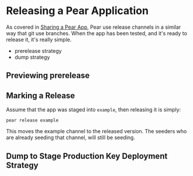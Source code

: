 # Releasing a Pear Application

As covered in [Sharing a Pear App](./sharing-a-pear-app.md), Pear use release channels in a similar way that git use branches. When the app has been tested, and it's ready to release it, it's really simple.


* prerelease strategy
* dump strategy

## Previewing prerelease 

## Marking a Release

Assume that the app was staged into `example`, then releasing it is simply:

```
pear release example
```

This moves the example channel to the released version. The seeders who are already seeding that channel, will still be seeding.

## Dump to Stage Production Key Deployment Strategy